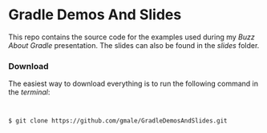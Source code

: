 # Gradle Demos And Slides


This repo contains the source code for the examples used during my *Buzz About Gradle* presentation. The slides can also be found in the *slides* folder.

### Download

The easiest way to download everything is to run the following command in the *terminal*:

```bash


$ git clone https://github.com/gmale/GradleDemosAndSlides.git

```

